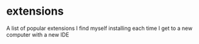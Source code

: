 # extensions
A list of popular extensions I find myself installing each time I get to a new computer with a new IDE

